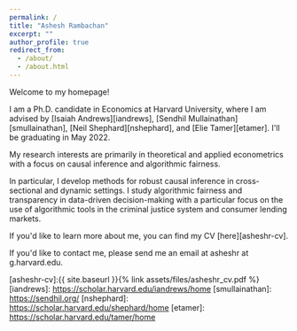```yaml
---
permalink: /
title: "Ashesh Rambachan"
excerpt: ""
author_profile: true
redirect_from: 
  - /about/
  - /about.html
---
```


Welcome to my homepage!

I am a Ph.D. candidate in Economics at Harvard University, where I am advised by [Isaiah Andrews][iandrews], [Sendhil Mullainathan][smullainathan], [Neil Shephard][nshephard], and [Elie Tamer][etamer]. I'll be graduating in May 2022.

My research interests are primarily in theoretical and applied econometrics with a focus on causal inference and algorithmic fairness.

In particular, I develop methods for robust causal inference in cross-sectional and dynamic settings. I study algorithmic fairness and transparency in data-driven decision-making with a particular focus on the use of algorithmic tools in the criminal justice system and consumer lending markets.

If you'd like to learn more about me, you can find my CV [here][asheshr-cv].

If you'd like to contact me, please send me an email at asheshr at g.harvard.edu.

[asheshr-cv]:{{ site.baseurl }}{% link assets/files/asheshr_cv.pdf %}
[iandrews]: https://scholar.harvard.edu/iandrews/home
[smullainathan]: https://sendhil.org/
[nshephard]: https://scholar.harvard.edu/shephard/home
[etamer]: https://scholar.harvard.edu/tamer/home

